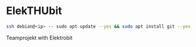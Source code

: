 # ElekTHUbit

```bash
ssh debian@<ip> -- sudo apt update --yes && sudo apt install git --yes && git clone https://github.com/RaspItainment/ElekTHUbit.git && cd ElekTHUbit/ && ./setup/setup.sh
```

Teamprojekt with Elektrobit
